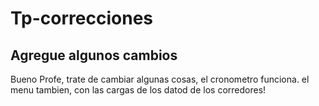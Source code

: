 # Tp-correcciones
 ## Agregue algunos cambios
 
 Bueno Profe, trate de cambiar algunas cosas,
 el cronometro funciona.
 el menu tambien, con las cargas de los datod de los corredores!
 
